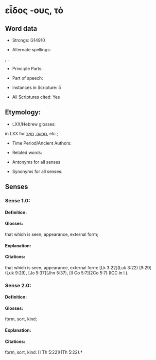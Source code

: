 # εἶδος -ους, τό

<!-- Status: S2=NeedsEdits -->
<!-- Lexica used for edits:   -->

## Word data

* Strongs: G14910

* Alternate spellings:

, , 

* Principle Parts: 


* Part of speech: 


* Instances in Scripture: 5

* All Scriptures cited: Yes

## Etymology: 


* LXX/Hebrew glosses: 

in LXX for [מַרְאֶה](//en-uhl/H4758), [תֹּאַר](//en-uhl/H8389), etc.;

* Time Period/Ancient Authors: 


* Related words: 

* Antonyms for all senses

* Synonyms for all senses: 


## Senses 


### Sense  1.0: 

#### Definition: 

#### Glosses: 

that which is seen, appearance, external form; 

#### Explanation: 


#### Citations: 

that which is seen, appearance, external form: [Lk 3:22](Luk 3:22) [9:29](Luk 9:29), [Jo 5:37](Jhn 5:37), [II Co 5:7](2Co 5:7) (ICC in l.). 

### Sense  2.0: 

#### Definition: 

#### Glosses: 

form, sort, kind; 

#### Explanation: 


#### Citations: 

form, sort, kind: [I Th 5:22](1Th 5:22).†
